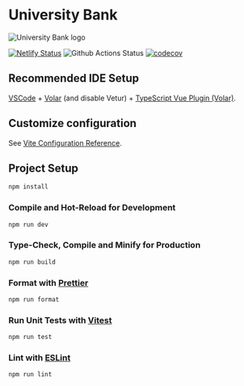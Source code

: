 # University Bank

![University Bank logo](https://universitybank.sirv.com/images/logo-no-background.png)

[![Netlify Status](https://api.netlify.com/api/v1/badges/1bf17f15-70a6-4f6f-91d4-3dc363c56ed8/deploy-status)](https://app.netlify.com/sites/universitybank/deploys)
![Github Actions Status](https://github.com/andres15alvarez/universitybank/actions/workflows/main.yml/badge.svg)
[![codecov](https://codecov.io/gh/andres15alvarez/universitybank/graph/badge.svg?token=T3B30DDZ3J)](https://codecov.io/gh/andres15alvarez/universitybank)

## Recommended IDE Setup

[VSCode](https://code.visualstudio.com/) + [Volar](https://marketplace.visualstudio.com/items?itemName=Vue.volar) (and disable Vetur) + [TypeScript Vue Plugin (Volar)](https://marketplace.visualstudio.com/items?itemName=Vue.vscode-typescript-vue-plugin).

## Customize configuration

See [Vite Configuration Reference](https://vitejs.dev/config/).

## Project Setup

```sh
npm install
```

### Compile and Hot-Reload for Development

```sh
npm run dev
```

### Type-Check, Compile and Minify for Production

```sh
npm run build
```

### Format with [Prettier](https://prettier.io/)

```sh
npm run format
```

### Run Unit Tests with [Vitest](https://vitest.dev/)

```sh
npm run test
```

### Lint with [ESLint](https://eslint.org/)

```sh
npm run lint
```

